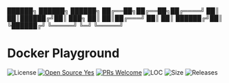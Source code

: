 ██████╗ ██████╗  ██████╗ 
██╔══██╗██╔══██╗██╔════╝ 
██║  ██║██████╔╝██║  ███╗
██║  ██║██╔═══╝ ██║   ██║
██████╔╝██║     ╚██████╔╝
╚═════╝ ╚═╝      ╚═════╝ 

# Docker Playground

![License](https://img.shields.io/github/license/MrWelsch/dpg?style=flat-square)
[![Open Source
Yes](https://badgen.net/badge/Open%20Source%20%3F/Yes%21/green?style=flat-square)](https://github.com/MrWelsch/dpg)
[![PRs Welcome](https://img.shields.io/badge/PRs-welcome-brightgreen.svg?style=flat-square)](http://makeapullrequest.com)
![LOC](https://img.shields.io/tokei/lines/github/MrWelsch/dpg?style=flat-square)
![Size](https://img.shields.io/github/repo-size/MrWelsch/dpg)
![Releases](https://img.shields.io/github/downloads/MrWelsch/dpg/total)
